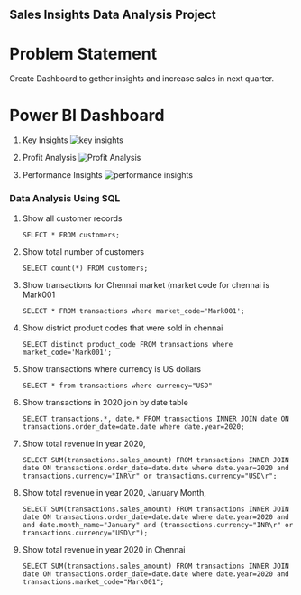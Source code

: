 ## Sales Insights Data Analysis Project
# Problem Statement
Create Dashboard to gether insights and increase sales in next quarter.
# Power BI Dashboard
1. Key Insights
![key insights](https://github.com/shuklaharsh3009/sales-insigths/assets/100336788/a38979f4-6d1f-4662-bc1d-a4c51d0dcb67)

2. Profit Analysis
![Profit Analysis](https://github.com/shuklaharsh3009/sales-insigths/assets/100336788/589452bd-cd6f-41f0-9612-89df0b457c91)

3. Performance Insights
![performance insights](https://github.com/shuklaharsh3009/sales-insigths/assets/100336788/4024c0d8-bf02-4883-8e25-e911121c8a8a)

 
### Data Analysis Using SQL

1. Show all customer records

    `SELECT * FROM customers;`

1. Show total number of customers

    `SELECT count(*) FROM customers;`

1. Show transactions for Chennai market (market code for chennai is Mark001

    `SELECT * FROM transactions where market_code='Mark001';`

1. Show district product codes that were sold in chennai

    `SELECT distinct product_code FROM transactions where market_code='Mark001';`

1. Show transactions where currency is US dollars

    `SELECT * from transactions where currency="USD"`

1. Show transactions in 2020 join by date table

    `SELECT transactions.*, date.* FROM transactions INNER JOIN date ON transactions.order_date=date.date where date.year=2020;`

1. Show total revenue in year 2020,

    `SELECT SUM(transactions.sales_amount) FROM transactions INNER JOIN date ON transactions.order_date=date.date where date.year=2020 and transactions.currency="INR\r" or transactions.currency="USD\r";`
	
1. Show total revenue in year 2020, January Month,

    `SELECT SUM(transactions.sales_amount) FROM transactions INNER JOIN date ON transactions.order_date=date.date where date.year=2020 and and date.month_name="January" and (transactions.currency="INR\r" or transactions.currency="USD\r");`

1. Show total revenue in year 2020 in Chennai

    `SELECT SUM(transactions.sales_amount) FROM transactions INNER JOIN date ON transactions.order_date=date.date where date.year=2020
and transactions.market_code="Mark001";`

